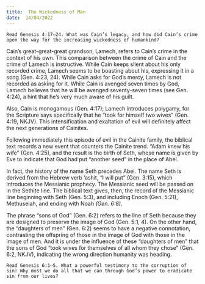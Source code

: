 ```yaml
---
title:  The Wickedness of Man
date:  14/04/2022
---
```


`Read Genesis 4:17–24. What was Cain’s legacy, and how did Cain’s crime open the way for the increasing wickedness of humankind?`

Cain’s great-great-great grandson, Lamech, refers to Cain’s crime in the context of his own. This comparison between the crime of Cain and the crime of Lamech is instructive. While Cain keeps silent about his only recorded crime, Lamech seems to be boasting about his, expressing it in a song (Gen. 4:23, 24). While Cain asks for God’s mercy, Lamech is not recorded as asking for it. While Cain is avenged seven times by God, Lamech believes that he will be avenged seventy-seven times (see Gen. 4:24), a hint that he’s very much aware of his guilt.

Also, Cain is monogamous (Gen. 4:17); Lamech introduces polygamy, for the Scripture says specifically that he “took for himself two wives” (Gen. 4:19, NKJV). This intensification and exaltation of evil will definitely affect the next generations of Cainites.

Following immediately this episode of evil in the Cainite family, the biblical text records a new event that counters the Cainite trend. “Adam knew his wife” (Gen. 4:25), and the result is the birth of Seth, whose name is given by Eve to indicate that God had put “another seed” in the place of Abel.

In fact, the history of the name Seth precedes Abel. The name Seth is derived from the Hebrew verb ’ashit, “I will put” (Gen. 3:15), which introduces the Messianic prophecy. The Messianic seed will be passed on in the Sethite line. The biblical text gives, then, the record of the Messianic line beginning with Seth (Gen. 5:3), and including Enoch (Gen. 5:21), Methuselah, and ending with Noah _(Gen. 6:8)_.

The phrase “sons of God” (Gen. 6:2) refers to the line of Seth because they are designed to preserve the image of God (Gen. 5:1, 4). On the other hand, the “daughters of men” (Gen. 6:2) seems to have a negative connotation, contrasting the offspring of those in the image of God with those in the image of men. And it is under the influence of these “daughters of men” that the sons of God “took wives for themselves of all whom they chose” (Gen. 6:2, NKJV), indicating the wrong direction humanity was heading.

`Read Genesis 6:1–5. What a powerful testimony to the corruption of sin! Why must we do all that we can through God’s power to eradicate sin from our lives?`